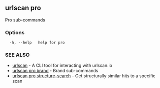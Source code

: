 ## urlscan pro

Pro sub-commands

### Options

```
  -h, --help   help for pro
```

### SEE ALSO

* [urlscan](urlscan.md)	 - A CLI tool for interacting with urlscan.io
* [urlscan pro brand](urlscan_pro_brand.md)	 - Brand sub-commands
* [urlscan pro structure-search](urlscan_pro_structure-search.md)	 - Get structurally similar hits to a specific scan

